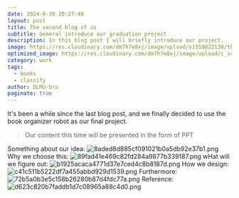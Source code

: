 ```yaml
---
date: 2024-9-30 20:27:40
layout: post
title: The second blog of us
subtitle: General introduce our graduation project
description: In this blog post I will briefly introduce our project.
image: https://res.cloudinary.com/dm7h7e8xj/image/upload/v1559822138/theme9_v273a9.jpg
optimized_image: https://res.cloudinary.com/dm7h7e8xj/image/upload/c_scale,w_380/v1559822138/theme9_v273a9.jpg
category: work
tags:
  - books
  - classify
author: DLMU-bro
paginate: true
---
```

It's been a while since the last blog post, and we finally decided to use the book organizer robot as our final project.
> Our content this time will be presented in the form of PPT

Something about our idea:
![8aded8d885cf091021b0a5db92e37b1.png](https://s2.loli.net/2024/09/30/cBizI8kZq6DPUKH.png)
Why we choose this:
![89fad41e469c82fd284a9877b339187.png](https://s2.loli.net/2024/09/30/bameG3QzKsVtwip.png)
wHat will we figure out:
![b1925acaca4771d37e7ced4c8b8187d.png](https://s2.loli.net/2024/09/30/elqbSs2hdLZHYVO.png)
How we design:
![c41c511b5222df7a455abbd929d1539.png](https://s2.loli.net/2024/09/30/YMbB2XuinFOSkVI.png)
Furthermore:
![72b5a0b3e5c158b26280b87d4fdc77a.png](https://s2.loli.net/2024/09/30/6dcvOFzAjVgXLKp.png)
Reference:
![d623c820b7faddb1d7c08965a88c4d0.png](https://s2.loli.net/2024/09/30/7fMyqnxgwZCaS14.png)
<!--page-->











